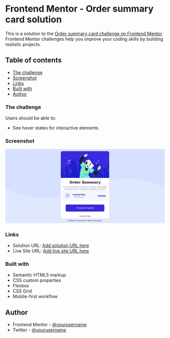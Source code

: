 # Frontend Mentor - Order summary card solution

This is a solution to the [Order summary card challenge on Frontend Mentor](https://www.frontendmentor.io/challenges/order-summary-component-QlPmajDUj). Frontend Mentor challenges help you improve your coding skills by building realistic projects. 

## Table of contents
  - [The challenge](#the-challenge)
  - [Screenshot](#screenshot)
  - [Links](#links)
  - [Built with](#built-with)
  - [Author](#author)


### The challenge

Users should be able to:

- See hover states for interactive elements

### Screenshot

![](./images/Web%20capture_28-1-2024_201816_127.0.0.1.jpeg)


### Links

- Solution URL: [Add solution URL here](https://your-solution-url.com)
- Live Site URL: [Add live site URL here](https://your-live-site-url.com)



### Built with

- Semantic HTML5 markup
- CSS custom properties
- Flexbox
- CSS Grid
- Mobile-first workflow




## Author

- Frontend Mentor - [@yourusername](https://www.frontendmentor.io/profile/TheTechHijabie)
- Twitter - [@yourusername](https://www.twitter.com/majeedahwahab)



